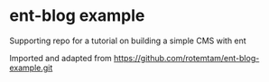 # ent-blog example

Supporting repo for a tutorial on building a simple CMS with ent

Imported and adapted from <https://github.com/rotemtam/ent-blog-example.git>
